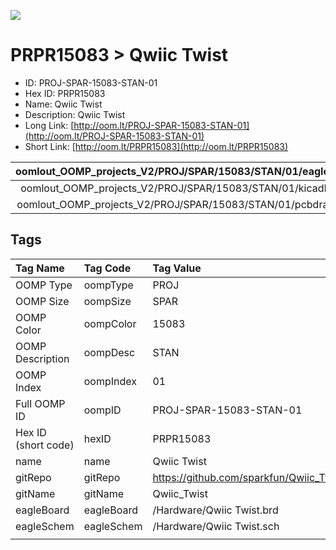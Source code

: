 


  
![][im]
# PRPR15083 > Qwiic Twist

- ID: PROJ-SPAR-15083-STAN-01
- Hex ID: PRPR15083
- Name: Qwiic Twist
- Description: Qwiic Twist
- Long Link: [http://oom.lt/PROJ-SPAR-15083-STAN-01](http://oom.lt/PROJ-SPAR-15083-STAN-01)
- Short Link: [http://oom.lt/PRPR15083](http://oom.lt/PRPR15083)
  

|oomlout_OOMP_projects_V2/PROJ/SPAR/15083/STAN/01/eagleImage.png|oomlout_OOMP_projects_V2/PROJ/SPAR/15083/STAN/01/eagleSchemImage.png|oomlout_OOMP_projects_V2/PROJ/SPAR/15083/STAN/01/kicadPcb3dFront.png|oomlout_OOMP_projects_V2/PROJ/SPAR/15083/STAN/01/kicadPcb3dBack.png|
| :---: | :---: | :---: | :---: |
|oomlout_OOMP_projects_V2/PROJ/SPAR/15083/STAN/01/kicadPcb3d.png|oomlout_OOMP_projects_V2/PROJ/SPAR/15083/STAN/01/bomBack.png|oomlout_OOMP_projects_V2/PROJ/SPAR/15083/STAN/01/bomFront.png|oomlout_OOMP_projects_V2/PROJ/SPAR/15083/STAN/01/pcbdraw.svg|
|oomlout_OOMP_projects_V2/PROJ/SPAR/15083/STAN/01/pcbdrawBack.svg||||

## Tags
  

|Tag Name|Tag Code|Tag Value|
| :--- | :--- | :--- |
|OOMP Type|oompType|PROJ|
|OOMP Size|oompSize|SPAR|
|OOMP Color|oompColor|15083|
|OOMP Description|oompDesc|STAN|
|OOMP Index|oompIndex|01|
|Full OOMP ID|oompID|PROJ-SPAR-15083-STAN-01|
|Hex ID (short code)|hexID|PRPR15083|
|name|name|Qwiic Twist|
|gitRepo|gitRepo|https://github.com/sparkfun/Qwiic_Twist|
|gitName|gitName|Qwiic_Twist|
|eagleBoard|eagleBoard|/Hardware/Qwiic Twist.brd|
|eagleSchem|eagleSchem|/Hardware/Qwiic Twist.sch|
||||



[im]: PROJ/SPAR/15083/STAN/01/kicadPcb3d_450.png
